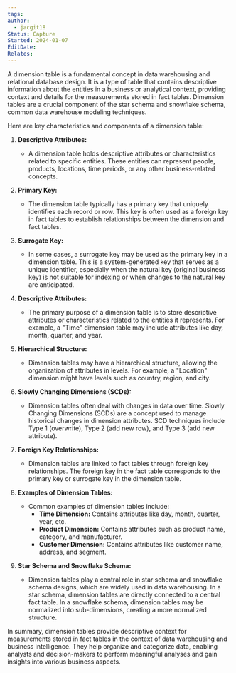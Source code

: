 ```yaml
---
tags: 
author:
  - jacgit18
Status: Capture
Started: 2024-01-07
EditDate: 
Relates:
---
```

A dimension table is a fundamental concept in data warehousing and relational database design. It is a type of table that contains descriptive information about the entities in a business or analytical context, providing context and details for the measurements stored in fact tables. Dimension tables are a crucial component of the star schema and snowflake schema, common data warehouse modeling techniques.

Here are key characteristics and components of a dimension table:

1. **Descriptive Attributes:**
   - A dimension table holds descriptive attributes or characteristics related to specific entities. These entities can represent people, products, locations, time periods, or any other business-related concepts.

2. **Primary Key:**
   - The dimension table typically has a primary key that uniquely identifies each record or row. This key is often used as a foreign key in fact tables to establish relationships between the dimension and fact tables.

3. **Surrogate Key:**
   - In some cases, a surrogate key may be used as the primary key in a dimension table. This is a system-generated key that serves as a unique identifier, especially when the natural key (original business key) is not suitable for indexing or when changes to the natural key are anticipated.

4. **Descriptive Attributes:**
   - The primary purpose of a dimension table is to store descriptive attributes or characteristics related to the entities it represents. For example, a "Time" dimension table may include attributes like day, month, quarter, and year.

5. **Hierarchical Structure:**
   - Dimension tables may have a hierarchical structure, allowing the organization of attributes in levels. For example, a "Location" dimension might have levels such as country, region, and city.

6. **Slowly Changing Dimensions (SCDs):**
   - Dimension tables often deal with changes in data over time. Slowly Changing Dimensions (SCDs) are a concept used to manage historical changes in dimension attributes. SCD techniques include Type 1 (overwrite), Type 2 (add new row), and Type 3 (add new attribute).

7. **Foreign Key Relationships:**
   - Dimension tables are linked to fact tables through foreign key relationships. The foreign key in the fact table corresponds to the primary key or surrogate key in the dimension table.

8. **Examples of Dimension Tables:**
   - Common examples of dimension tables include:
     - **Time Dimension:** Contains attributes like day, month, quarter, year, etc.
     - **Product Dimension:** Contains attributes such as product name, category, and manufacturer.
     - **Customer Dimension:** Contains attributes like customer name, address, and segment.

9. **Star Schema and Snowflake Schema:**
   - Dimension tables play a central role in star schema and snowflake schema designs, which are widely used in data warehousing. In a star schema, dimension tables are directly connected to a central fact table. In a snowflake schema, dimension tables may be normalized into sub-dimensions, creating a more normalized structure.

In summary, dimension tables provide descriptive context for measurements stored in fact tables in the context of data warehousing and business intelligence. They help organize and categorize data, enabling analysts and decision-makers to perform meaningful analyses and gain insights into various business aspects.